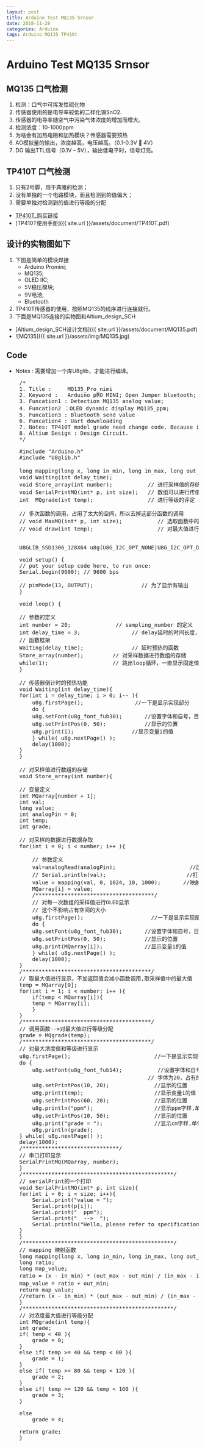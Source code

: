 ```yaml
---
layout: post
title: Arduino Test MQ135 Srnsor
date: 2018-11-28
categories: Arduino 
tags: Arduino MQ135 TP410t
---
```


# Arduino Test MQ135 Srnsor
## MQ135 口气检测
1. 检测：口气中可挥发性硫化物
2. 传感器使用的是电导率较低的二样化锡SnO2.
3. 传感器的电导率随空气中污染气体浓度的增加而增大。
4. 检测浓度：10-1000ppm
5. 为啥会有加热电阻和加热模块？传感器需要预热
6. AO模拟量的输出，浓度越高，电压越高。（0.1-0.3V  4V）
7. DO 输出TTL信号（0.1V – 5V），输出低电平时，信号灯亮。

## TP410T 口气检测
1. 只有2号脚，用于典雅的检测；
2. 没有单独的一个电路模块，而且检测到的值偏大；
3. 需要单独对检测到的值进行等级的分配
+ [TP410T_购买链接](https://item.taobao.com/item.htm?spm=a230r.1.999.1.4f5c523cTlx3py&id=39023713067&ns=1#detail)
+ [TP410T使用手册]({{ site.url }}/assets/document/TP410T.pdf)

## 设计的实物图如下
1. 下图是简单的模块焊接
    + Arduino Promini; 
    + MQ135;
    + OLED IIC; 
    + 5V稳压模块; 
    + 9V电池; 
    + Bluetooth
2. TP410T传感器的使用，按照MQ135的线序进行连接就行。
3. 下面是MQ135连接的实物图和Altium_design_SCH
+  [Altium_design_SCH设计文档]({{ site.url }}/assets/document/MQ135.pdf)
+  ![MQ135]({{ site.url }}/assets/img/MQ135.jpg)

## Code
+ Notes : 需要增加一个库U8glib，才能进行编译。
<pre>
    /*
    1. Title :     MQ135_Pro_nimi
    2. Keyword :   Arduino pRO MINI; Open Jumper bluetooth; MQ135; OLED IIC
    3. Funcation1 : Detection MQ135 analog value; 
    4. Funcation2 ：OLED dynamic display MQ135_ppm;
    5. Funcation3 : Bluetooth send value 
    6. Funcation4 : Uart downloading
    7. Notes: TP410T model grade need change code. Because it have't electric circuit. 
    8. Altium Design : Design Circuit.
    */

    #include "Arduino.h"
    #include "U8glib.h"

    long mapping(long x, long in_min, long in_max, long out_min, long out_max); // 函数的映射
    void Waiting(int delay_time);
    void Store_array(int number);           // 进行采样值的存储
    void SerialPrintMQ(int* p, int size);   // 数组可以进行传值，打印数组
    int  MQgrade(int temp);                 // 进行等级的评定

    // 多次函数的调用，占用了太大的空间，所以去掉这部分函数的调用
    // void MaxMQ(int* p, int size);           // 选取函数中的最大值
    // void draw(int temp);                    // 对最大值进行显示


    U8GLIB_SSD1306_128X64 u8g(U8G_I2C_OPT_NONE|U8G_I2C_OPT_DEV_0); 

    void setup() {
    // put your setup code here, to run once:
    Serial.begin(9600); // 9600 bps
    
    // pinMode(13, OUTPUT);               // 为了显示有输出
    }

    void loop() {

    // 参数的定义
    int number = 20;              // sampling_number 的定义 
    int delay_time = 3;                // delay延时的时间长度，倒计时的显示      
    // 函数框架
    Waiting(delay_time);               // 延时预热的函数
    Store_array(number);         // 对采样数据进行数组的存储
    while(1);                    // 跳出loop循环，一直显示固定值 
    }

    // 传感器倒计时的预热功能
    void Waiting(int delay_time){
    for(int i = delay_time; i > 0; i-- ){
        u8g.firstPage();                //一下是显示实现部分
        do {
        u8g.setFont(u8g_font_fub30);       //设置字体和自号，目前测试字号有fub14,17,20,30
        u8g.setPrintPos(0, 50);            //显示的位置
        u8g.print(i);                  //显示变量i的值
        } while( u8g.nextPage() );
        delay(1000);
    }
    }

    // 对采样值进行数组的存储
    void Store_array(int number){

    // 变量定义
    int MQarray[number + 1];
    int val;
    long value;
    int analogPin = 0; 
    int temp;
    int grade;

    // 对采样的数据进行数据存取
    for(int i = 0; i < number; i++ ){

        // 参数定义
        val=analogRead(analogPin);                       //函数 analogRead 在读取模拟值之后, 将根据参考电压将 模拟值转换到[0,1023]区间
        // Serial.println(val);                         //打印采样值
        value = mapping(val, 0, 1024, 10, 1000);       //映射函数
        MQarray[i] = value;
        /*************************************/
        // 对每一次数组的采样值进行OLED显示
        // 这个不影响占有空间的大小
        u8g.firstPage();                     //一下是显示实现部分
        do {
        u8g.setFont(u8g_font_fub30);       //设置字体和自号，目前测试字号有fub14,17,20,30
        u8g.setPrintPos(0, 50);            //显示的位置
        u8g.print(MQarray[i]);             //显示变量i的值
        } while( u8g.nextPage() );
        delay(1000);
    }
    /****************************************/
    // 取最大值进行显示，不加返回值会减小函数调用,取采样值中的最大值
    temp = MQarray[0];
    for(int i = 1; i < number; i++ ){
        if(temp < MQarray[i]){
        temp = MQarray[i];
        }
    }
    /****************************************/
    // 调用函数-->对最大值进行等级分配
    grade = MQgrade(temp);
    /****************************************/
    // 对最大浓度值和等级进行显示
    u8g.firstPage();                          //一下是显示实现部分
    do {
        u8g.setFont(u8g_font_fub14);           //设置字体和自号，目前测试字号有fub14,17,20,30
                                            // 字体为20，占有的字节数会超了
        u8g.setPrintPos(10, 20);              //显示的位置
        u8g.print(temp);                      //显示变量i的值
        u8g.setPrintPos(60, 20);              //显示的位置
        u8g.println("ppm");                   //显示ppm字样,单位。但是不能显示中文
        u8g.setPrintPos(10, 50);              //显示的位置
        u8g.print("grade = ");                //显示cm字样,单位。但是不饿能显示中文
        u8g.println(grade);       
    } while( u8g.nextPage() );
    delay(1000);
    /******************************/
    // 串口打印显示
    SerialPrintMQ(MQarray, number);                     
    }
    /***********************************************/
    // serialPrint的一个打印
    void SerialPrintMQ(int* p, int size){
    for(int i = 0; i < size; i++){
        Serial.print("value = ");
        Serial.print(p[i]);
        Serial.print("  ppm");
        Serial.print("  -->  ");
        Serial.println("Hello, please refer to specification.");
    }
    }
    /***********************************************/
    // mapping 映射函数
    long mapping(long x, long in_min, long in_max, long out_min, long out_max){
    long ratio;
    long map_value;
    ratio = (x - in_min) * (out_max - out_min) / (in_max - in_min) ;       // 通过计算value的值在0-1024的比例后，求出value 在0-255 站的权重值
    map_value = ratio + out_min;                                          // 权重加上初值
    return map_value;
    //return (x - in_min) * (out_max - out_min) / (in_max - in_min) + out_min;
    }
    /***********************************************/
    // 对浓度最大值进行等级分配
    int MQgrade(int temp){
    int grade;
    if( temp < 40 ){
        grade = 0;
    }
    else if( temp >= 40 && temp < 80 ){
        grade = 1;
    }
    else if( temp >= 80 && temp < 120 ){
        grade = 2;
    }
    else if( temp >= 120 && temp < 160 ){
        grade = 3;
    }
    
    else
        grade = 4;
    
    return grade;
    }   
<code>